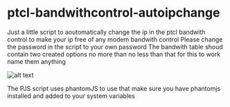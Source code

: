 # ptcl-bandwithcontrol-autoipchange
Just a little script to aoutomatically change the ip in the ptcl bandwith control to make your ip free of any modem bandwith control
Please change the password in the script to your own password
The bandwith table shoud contain two created options no more than no less than that for this to work name them anything

![alt text](https://github.com/zarar7576/ptcl-bandwithcontrol-autoipchange/pics/bandwidth_conrol_screen.png)

The PJS script uses phantomJS to use that make sure you have phantomjs installed and added to your system variables
